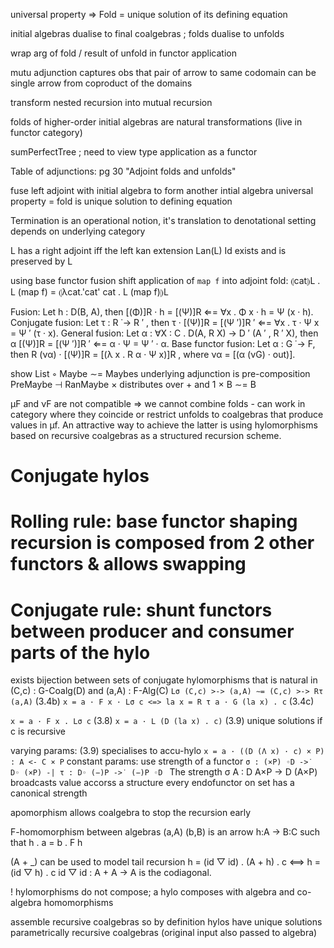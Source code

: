 universal property ⇒ Fold = unique solution of its defining equation

initial algebras dualise to final coalgebras ; folds dualise to unfolds

wrap arg of fold / result of unfold in functor application

mutu adjunction captures obs that pair of arrow to same codomain can be single arrow from coproduct of the domains

transform nested recursion into mutual recursion

folds of higher-order initial algebras are natural transformations (live in functor category)

sumPerfectTree ; need to view type application as a functor

Table of adjunctions: pg 30 "Adjoint folds and unfolds"

fuse left adjoint with initial algebra to form another intial algebra
universal property = fold is unique solution to defining equation

Termination is an operational notion, it's translation to denotational setting depends on underlying category

L has a right adjoint iff the left kan extension Lan(L) Id exists and is preserved by L

using base functor fusion shift application of `map f` into adjoint fold:
⦇cat⦈L . L (map f) = ⦇λcat.'cat' cat . L (map f)⦈L

Fusion: Let h : D(B, A), then
  [(Φ)]R · h = [(Ψ)]R ⇐= ∀x . Φ x · h = Ψ (x · h).
Conjugate fusion: Let τ : R ˙→ R ′ , then
  τ · [(Ψ)]R = [(Ψ ′)]R ′ ⇐= ∀x . τ · Ψ x = Ψ ′ (τ · x).
General fusion: Let α : ∀X : C . D(A, R X) → D ′ (A ′ , R ′ X), then
  α [(Ψ)]R = [(Ψ ′)]R ′ ⇐= α · Ψ = Ψ ′ · α.
Base functor fusion: Let α : G ˙→ F, then
  R (να) · [(Ψ)]R = [(λ x . R α · Ψ x)]R , where να = [(α (νG) · out)].

show List ◦ Maybe ∼= Maybes
underlying adjunction is pre-composition PreMaybe ⊣ RanMaybe
× distributes over + and 1 × B ∼= B

µF and νF are not compatible ⇒ we cannot combine folds - can work in category where they coincide or restrict unfolds to coalgebras that produce values in µf. An attractive way to achieve the latter is using hylomorphisms based on recursive coalgebras as a structured recursion scheme.

# Conjugate hylos
# Rolling rule: base functor shaping recursion is composed from 2 other functors & allows swapping

# Conjugate rule: shunt functors between producer and consumer parts of the hylo
exists bijection between sets of conjugate hylomorphisms
that is natural in (C,c) : G-Coalg(D) and (a,A) : F-Alg(C)
`Lσ (C,c) >-> (a,A) ∼= (C,c) >-> Rτ (a,A)`               (3.4b)
`x = a · F x · Lσ c <=> la x = R τ a · G (la x) . c`     (3.4c)

`x = a · F x . Lσ c`         (3.8)
`x = a · L (D (la x) . c)`   (3.9)
unique solutions if c is recursive

varying params: (3.9) specialises to accu-hylo
`x = a · ((D (Λ x) · c) × P) : A <- C × P`
constant params: use strength of a functor
`σ : (×P) ◦D ->˙ D◦ (×P) -| τ : D◦ (−)P ->˙ (−)P ◦D `
The strength σ A : D A×P → D (A×P) broadcasts value accorss a structure
every endofunctor on set has a canonical strength

apomorphism allows coalgebra to stop the recursion early

F-homomorphism between algebras (a,A) (b,B) is an arrow h:A → B:C such that h . a = b . F h

(A + _) can be used to model tail recursion
h = (id ▽ id) . (A + h) . c <==> h = (id ▽ h) . c
id ▽ id : A + A → A is the codiagonal.

! hylomorphisms do not compose; a hylo composes with algebra and co-algebra homomorphisms

assemble recursive coalgebras so by definition hylos have unique solutions
parametrically recursive coalgebras (original input also passed to algebra)
